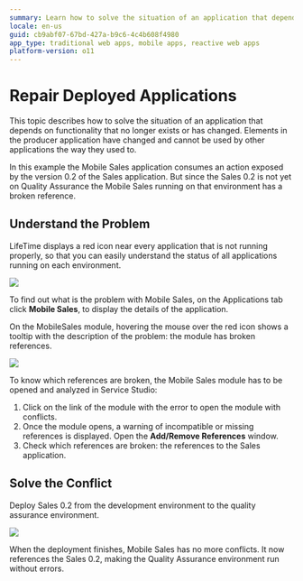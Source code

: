 ```yaml
---
summary: Learn how to solve the situation of an application that depends on functionality that no longer exists or has changed.
locale: en-us
guid: cb9abf07-67bd-427a-b9c6-4c4b608f4980
app_type: traditional web apps, mobile apps, reactive web apps
platform-version: o11
---
```


# Repair Deployed Applications

This topic describes how to solve the situation of an application that depends on functionality that no longer exists or has changed. Elements in the producer application have changed and cannot be used by other applications the way they used to.

In this example the Mobile Sales application consumes an action exposed by the version 0.2 of the Sales application. But since the Sales 0.2 is not yet on Quality Assurance the Mobile Sales running on that environment has a broken reference.

## Understand the Problem

LifeTime displays a red icon near every application that is not running properly, so that you can easily understand the status of all applications running on each environment.

![](images/repair-deployed-applications-1.png)

To find out what is the problem with Mobile Sales, on the Applications tab click **Mobile Sales**, to display the details of the application.

On the MobileSales module, hovering the mouse over the red icon shows a tooltip with the description of the problem: the module has broken references.

![](images/repair-deployed-applications-2.png)

To know which references are broken, the Mobile Sales module has to be opened and analyzed in Service Studio:

1. Click on the link of the module with the error to open the module with conflicts.
1. Once the module opens, a warning of incompatible or missing references is displayed. Open the **Add/Remove References** window.
1. Check which references are broken: the references to the Sales application.

## Solve the Conflict

Deploy Sales 0.2 from the development environment to the quality assurance environment.

![](images/repair-deployed-applications-4.png)

When the deployment finishes, Mobile Sales has no more conflicts. It now references the Sales 0.2, making the Quality Assurance environment run without errors.
